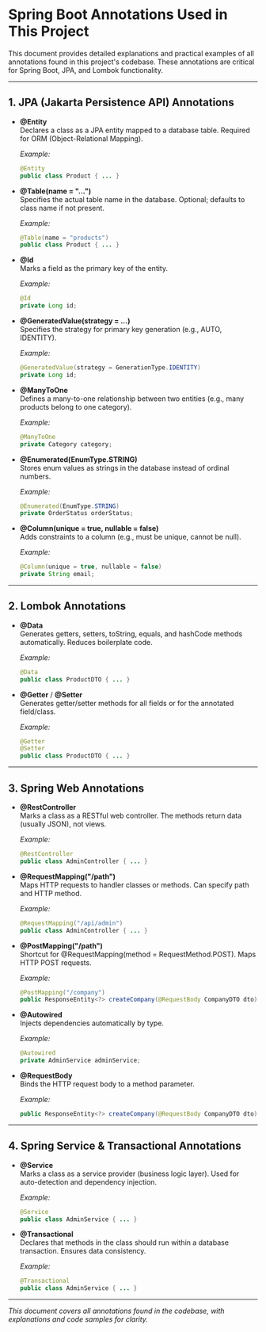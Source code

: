 # Spring Boot Annotations Used in This Project

This document provides detailed explanations and practical examples of all annotations found in this project's codebase. These annotations are critical for Spring Boot, JPA, and Lombok functionality.

---

## 1. JPA (Jakarta Persistence API) Annotations

- **@Entity**  
  Declares a class as a JPA entity mapped to a database table. Required for ORM (Object-Relational Mapping).
  
  _Example:_
  ```java
  @Entity
  public class Product { ... }
  ```

- **@Table(name = "...")**  
  Specifies the actual table name in the database. Optional; defaults to class name if not present.
  
  _Example:_
  ```java
  @Table(name = "products")
  public class Product { ... }
  ```

- **@Id**  
  Marks a field as the primary key of the entity.
  
  _Example:_
  ```java
  @Id
  private Long id;
  ```

- **@GeneratedValue(strategy = ...)**  
  Specifies the strategy for primary key generation (e.g., AUTO, IDENTITY).
  
  _Example:_
  ```java
  @GeneratedValue(strategy = GenerationType.IDENTITY)
  private Long id;
  ```

- **@ManyToOne**  
  Defines a many-to-one relationship between two entities (e.g., many products belong to one category).
  
  _Example:_
  ```java
  @ManyToOne
  private Category category;
  ```

- **@Enumerated(EnumType.STRING)**  
  Stores enum values as strings in the database instead of ordinal numbers.
  
  _Example:_
  ```java
  @Enumerated(EnumType.STRING)
  private OrderStatus orderStatus;
  ```

- **@Column(unique = true, nullable = false)**  
  Adds constraints to a column (e.g., must be unique, cannot be null).
  
  _Example:_
  ```java
  @Column(unique = true, nullable = false)
  private String email;
  ```

---

## 2. Lombok Annotations

- **@Data**  
  Generates getters, setters, toString, equals, and hashCode methods automatically. Reduces boilerplate code.
  
  _Example:_
  ```java
  @Data
  public class ProductDTO { ... }
  ```

- **@Getter** / **@Setter**  
  Generates getter/setter methods for all fields or for the annotated field/class.
  
  _Example:_
  ```java
  @Getter
  @Setter
  public class ProductDTO { ... }
  ```

---

## 3. Spring Web Annotations

- **@RestController**  
  Marks a class as a RESTful web controller. The methods return data (usually JSON), not views.
  
  _Example:_
  ```java
  @RestController
  public class AdminController { ... }
  ```

- **@RequestMapping("/path")**  
  Maps HTTP requests to handler classes or methods. Can specify path and HTTP method.
  
  _Example:_
  ```java
  @RequestMapping("/api/admin")
  public class AdminController { ... }
  ```

- **@PostMapping("/path")**  
  Shortcut for @RequestMapping(method = RequestMethod.POST). Maps HTTP POST requests.
  
  _Example:_
  ```java
  @PostMapping("/company")
  public ResponseEntity<?> createCompany(@RequestBody CompanyDTO dto) { ... }
  ```

- **@Autowired**  
  Injects dependencies automatically by type.
  
  _Example:_
  ```java
  @Autowired
  private AdminService adminService;
  ```

- **@RequestBody**  
  Binds the HTTP request body to a method parameter.
  
  _Example:_
  ```java
  public ResponseEntity<?> createCompany(@RequestBody CompanyDTO dto) { ... }
  ```

---

## 4. Spring Service & Transactional Annotations

- **@Service**  
  Marks a class as a service provider (business logic layer). Used for auto-detection and dependency injection.
  
  _Example:_
  ```java
  @Service
  public class AdminService { ... }
  ```

- **@Transactional**  
  Declares that methods in the class should run within a database transaction. Ensures data consistency.
  
  _Example:_
  ```java
  @Transactional
  public class AdminService { ... }
  ```

---

_This document covers all annotations found in the codebase, with explanations and code samples for clarity._